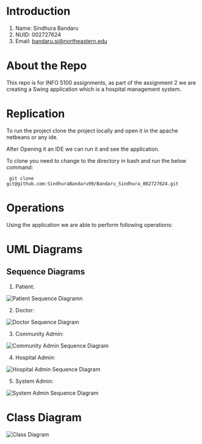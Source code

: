 # Introduction
1. Name: Sindhura Bandaru
2. NUID: 002727624
3. Email: bandaru.si@northeastern.edu

# About the Repo

This repo is for INFO 5100 assignments, as part of the assignment 2 we are creating a Swing application which is a hospital management system.

# Replication

To run the project clone the project locally and open it in the apache netbeans or any ide.

After Opening it an IDE we can run it and see the application.

To clone you need to change to the directory in bash and run the below command:

``` git clone git@github.com:SindhuraBandaru99/Bandaru_Sindhura_002727624.git```

# Operations 

Using the application we are able to perform following operations:



# UML Diagrams

## Sequence Diagrams

1. Patient:

![Patient Sequence Diagramn](./Assignment-2/UML/Sequence%20diagram_Patient.png)

2. Doctor:

![Doctor Sequence Diagram](./Assignment-2/UML/Sequence%20diagram_Doctor.png)

3. Community Admin: 

![Community Admin Sequence Diagram](./Assignment-2/UML/Sequence%20diagram_Community.png)

4. Hospital Admin:

![Hospital Admin Sequence Diagram](./Assignment-2/UML/Sequence%20diagram_Hospital.png)

5. System Admin:

![System Admin Sequence Diagram](./Assignment-2/UML/Sequence%20diagram_System%20Admin.png)

# Class Diagram

![Class Diagram](./Assignment-2/UML/ClassDiagram.png)